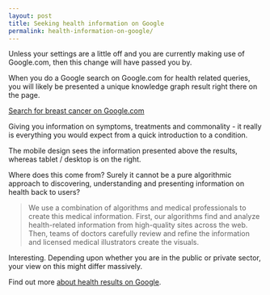```yaml
---
layout: post
title: Seeking health information on Google
permalink: health-information-on-google/
---
```

Unless your settings are a little off and you are currently making use of Google.com, then this change will have passed you by. 

When you do a Google search on Google.com for health related queries, you will likely be presented a unique knowledge graph result right there on the page. 

[Search for breast cancer on Google.com](https://www.google.com/search?biw=1318&bih=699&q=Breast+cancer&stick=H4sIAAAAAAAAAGOovnz8BQMDgxiHqBCHfq6-QWFykYESmJVlkZEid89yUVS459banolPNkw1fGEiwfMOAOvwXWszAAAA)

Giving you information on symptoms, treatments and commonality - it really is everything you would expect from a quick introduction to a condition.

The mobile design sees the information presented above the results, whereas tablet / desktop is on the right. 

Where does this come from? Surely it cannot be a pure algorithmic approach to discovering, understanding and presenting information on health back to users?

> We use a combination of algorithms and medical professionals to create this medical information. First, our algorithms find and analyze health-related information from high-quality sites across the web. Then, teams of doctors carefully review and refine the information and licensed medical illustrators create the visuals.

Interesting. Depending upon whether you are in the public or private sector, your view on this might differ massively. 

Find out more [about health results on Google](https://support.google.com/websearch/answer/2364942?p=medical_conditions&rd=1).



